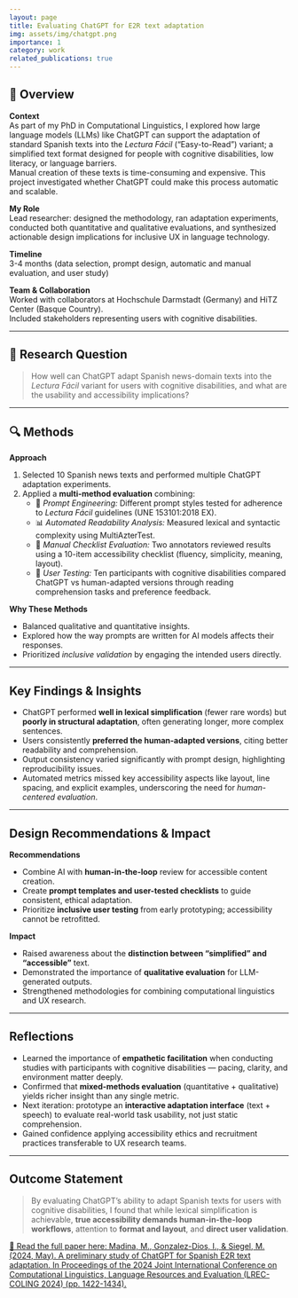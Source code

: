 ```yaml
---
layout: page
title: Evaluating ChatGPT for E2R text adaptation
img: assets/img/chatgpt.png
importance: 1
category: work
related_publications: true
---
```


## 🧭 Overview
**Context**  
As part of my PhD in Computational Linguistics, I explored how large language models (LLMs) like ChatGPT can support the adaptation of standard Spanish texts into the *Lectura Fácil* (“Easy-to-Read”) variant; a simplified text format designed for people with cognitive disabilities, low literacy, or language barriers.  
Manual creation of these texts is time-consuming and expensive. This project investigated whether ChatGPT could make this process automatic and scalable.

**My Role**  
Lead researcher: designed the methodology, ran adaptation experiments, conducted both quantitative and qualitative evaluations, and synthesized actionable design implications for inclusive UX in language technology.

**Timeline**  
3-4 months (data selection, prompt design, automatic and manual evaluation, and user study)

**Team & Collaboration**  
Worked with collaborators at Hochschule Darmstadt (Germany) and HiTZ Center (Basque Country).  
Included stakeholders representing users with cognitive disabilities.

---

## 🎯 Research Question
> How well can ChatGPT adapt Spanish news-domain texts into the *Lectura Fácil* variant for users with cognitive disabilities, and what are the usability and accessibility implications?

---

## 🔍 Methods

**Approach**
1. Selected 10 Spanish news texts and performed multiple ChatGPT adaptation experiments.  
2. Applied a **multi-method evaluation** combining:
   - 🧠 *Prompt Engineering:* Different prompt styles tested for adherence to *Lectura Fácil* guidelines (UNE 153101:2018 EX).  
   - 📊 *Automated Readability Analysis:* Measured lexical and syntactic complexity using MultiAzterTest.  
   - 📝 *Manual Checklist Evaluation:* Two annotators reviewed results using a 10-item accessibility checklist (fluency, simplicity, meaning, layout).  
   - 👥 *User Testing:* Ten participants with cognitive disabilities compared ChatGPT vs human-adapted versions through reading comprehension tasks and preference feedback.

**Why These Methods**
- Balanced qualitative and quantitative insights.  
- Explored how the way prompts are written for AI models affects their responses. 
- Prioritized *inclusive validation* by engaging the intended users directly.

---

## Key Findings & Insights

- ChatGPT performed **well in lexical simplification** (fewer rare words) but **poorly in structural adaptation**, often generating longer, more complex sentences.  
- Users consistently **preferred the human-adapted versions**, citing better readability and comprehension.  
- Output consistency varied significantly with prompt design, highlighting reproducibility issues.
- Automated metrics missed key accessibility aspects like layout, line spacing, and explicit examples, underscoring the need for *human-centered evaluation*.  


---

## Design Recommendations & Impact

**Recommendations**
- Combine AI with **human-in-the-loop** review for accessible content creation.   
- Create **prompt templates and user-tested checklists** to guide consistent, ethical adaptation.  
- Prioritize **inclusive user testing** from early prototyping; accessibility cannot be retrofitted.

**Impact**
- Raised awareness about the **distinction between “simplified” and “accessible”** text.  
- Demonstrated the importance of **qualitative evaluation** for LLM-generated outputs.  
- Strengthened methodologies for combining computational linguistics and UX research.

---

## Reflections 

- Learned the importance of **empathetic facilitation** when conducting studies with participants with cognitive disabilities — pacing, clarity, and environment matter deeply.  
- Confirmed that **mixed-methods evaluation** (quantitative + qualitative) yields richer insight than any single metric.  
- Next iteration: prototype an **interactive adaptation interface** (text + speech) to evaluate real-world task usability, not just static comprehension.  
- Gained confidence applying accessibility ethics and recruitment practices transferable to UX research teams.

---

## Outcome Statement
> By evaluating ChatGPT’s ability to adapt Spanish texts for users with cognitive disabilities, I found that while lexical simplification is achievable, **true accessibility demands human-in-the-loop workflows**, attention to **format and layout**, and **direct user validation**. 



[📄 Read the full paper here: Madina, M., Gonzalez-Dios, I., & Siegel, M. (2024, May). A preliminary study of ChatGPT for Spanish E2R text adaptation. In Proceedings of the 2024 Joint International Conference on Computational Linguistics, Language Resources and Evaluation (LREC-COLING 2024) (pp. 1422-1434).](https://aclanthology.org/2024.lrec-main.126.pdf)

